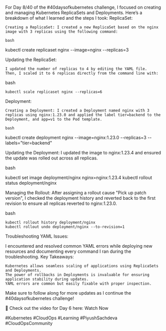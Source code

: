 For Day 8/40 of the #40daysofkubernetes challenge, I focused on creating and managing Kubernetes ReplicaSets and Deployments. Here’s a breakdown of what I learned and the steps I took:
ReplicaSet:

    Creating a ReplicaSet: I created a new ReplicaSet based on the nginx image with 3 replicas using the following command:

    bash

kubectl create replicaset nginx --image=nginx --replicas=3

Updating the ReplicaSet:

    I updated the number of replicas to 4 by editing the YAML file.
    Then, I scaled it to 6 replicas directly from the command line with:

bash

    kubectl scale replicaset nginx --replicas=6

Deployment:

    Creating a Deployment: I created a Deployment named nginx with 3 replicas using nginx:1.23.0 and applied the label tier=backend to the Deployment, and app=v1 to the Pod template.

    bash

kubectl create deployment nginx --image=nginx:1.23.0 --replicas=3 --labels="tier=backend"

Updating the Deployment: I updated the image to nginx:1.23.4 and ensured the update was rolled out across all replicas.

bash

kubectl set image deployment/nginx nginx=nginx:1.23.4
kubectl rollout status deployment/nginx

Managing the Rollout: After assigning a rollout cause "Pick up patch version", I checked the deployment history and reverted back to the first revision to ensure all replicas reverted to nginx:1.23.0.

bash

    kubectl rollout history deployment/nginx
    kubectl rollout undo deployment/nginx --to-revision=1

Troubleshooting YAML Issues:

I encountered and resolved common YAML errors while deploying new resources and documenting every command I ran during the troubleshooting.
Key Takeaways:

    Kubernetes allows seamless scaling of applications using ReplicaSets and Deployments.
    The power of rollbacks in Deployments is invaluable for ensuring application stability during updates.
    YAML errors are common but easily fixable with proper inspection.

Make sure to follow along for more updates as I continue the #40daysofkubernetes challenge!

🎥 Check out the video for Day 6 here: Watch Now

#Kubernetes #CloudOps #Learning #PiyushSachdeva #CloudOpsCommunity